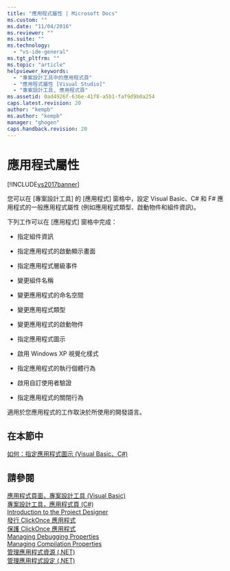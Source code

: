 ```yaml
---
title: "應用程式屬性 | Microsoft Docs"
ms.custom: ""
ms.date: "11/04/2016"
ms.reviewer: ""
ms.suite: ""
ms.technology: 
  - "vs-ide-general"
ms.tgt_pltfrm: ""
ms.topic: "article"
helpviewer_keywords: 
  - "專案設計工具中的應用程式頁"
  - "應用程式屬性 [Visual Studio]"
  - "專案設計工具, 應用程式頁"
ms.assetid: 0ad4926f-636e-41f8-a5b1-faf9d9b0a254
caps.latest.revision: 20
author: "kempb"
ms.author: "kempb"
manager: "ghogen"
caps.handback.revision: 20
---
```

# 應用程式屬性
[!INCLUDE[vs2017banner](../code-quality/includes/vs2017banner.md)]

您可以在 \[專案設計工具\] 的 \[應用程式\] 窗格中，設定 Visual Basic、C\# 和 F\# 應用程式的一般應用程式屬性 \(例如應用程式類型、啟動物件和組件資訊\)。  
  
 下列工作可以在 \[應用程式\] 窗格中完成：  
  
-   指定組件資訊  
  
-   指定應用程式的啟動顯示畫面  
  
-   指定應用程式層級事件  
  
-   變更組件名稱  
  
-   變更應用程式的命名空間  
  
-   變更應用程式類型  
  
-   變更應用程式的啟動物件  
  
-   指定應用程式圖示  
  
-   啟用 Windows XP 視覺化樣式  
  
-   指定應用程式的執行個體行為  
  
-   啟用自訂使用者驗證  
  
-   指定應用程式的關閉行為  
  
 適用於您應用程式的工作取決於所使用的開發語言。  
  
## 在本節中  
 [如何：指定應用程式圖示 \(Visual Basic、C\#\)](../Topic/How%20to:%20Specify%20an%20Application%20Icon%20\(Visual%20Basic,%20C%23\).md)  
  
## 請參閱  
 [應用程式頁面，專案設計工具 \(Visual Basic\)](../ide/reference/application-page-project-designer-visual-basic.md)   
 [專案設計工具，應用程式頁 \(C\#\)](../ide/reference/application-page-project-designer-csharp.md)   
 [Introduction to the Project Designer](http://msdn.microsoft.com/zh-tw/898dd854-c98d-430c-ba1b-a913ce3c73d7)   
 [發行 ClickOnce 應用程式](../deployment/publishing-clickonce-applications.md)   
 [保護 ClickOnce 應用程式](../deployment/securing-clickonce-applications.md)   
 [Managing Debugging Properties](http://msdn.microsoft.com/zh-tw/92474d16-e7fe-4fac-9287-6bd6b3a7eb68)   
 [Managing Compilation Properties](http://msdn.microsoft.com/zh-tw/94308881-f10f-4caf-a729-f1028e596a2c)   
 [管理應用程式資源 \(.NET\)](../ide/managing-application-resources-dotnet.md)   
 [管理應用程式設定 \(.NET\)](../ide/managing-application-settings-dotnet.md)